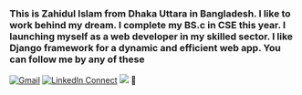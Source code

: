 ### This is Zahidul Islam from Dhaka Uttara in Bangladesh. I like to work behind my dream. I complete my BS.c in CSE this year. I launching myself as a web developer in my skilled sector. I like Django framework for a dynamic and efficient web app. You can follow me by any of these 
[![Gmail](https://img.shields.io/badge/%20-Send%20Mail-black?color=14171A&labelColor=ef5350&logo=gmail&logoColor=ffffff)](mailto:mailzahidul@gmail.com)
[![LinkedIn Connect](https://img.shields.io/badge/%20-Connect-black?color=14171A&labelColor=212121&logo=linkedin&logoColor=ffffff)](https://www.linkedin.com/in/zahidulislam-webexpert/)
<a href="https://github.com/antonkomarev/github-profile-views-counter"><img src="https://komarev.com/ghpvc/?username=mailzahidul"></a> 👋

